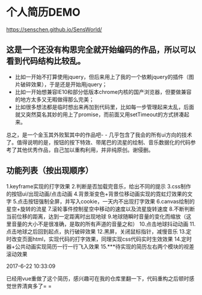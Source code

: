 # 个人简历DEMO

https://senschen.github.io/SensWorld/

## 这是一个还没有构思完全就开始编码的作品，所以可以看到代码结构比较乱。
- 比如一开始不打算使用jquery，但后来用上了我的一个依赖jquery的插件（图片破碎效果），于是还是开始用jquery；
- 比如一开始想兼容IE10和部分低版本chrome内核的国产浏览器，但要做兼容的地方太多又无暇做得那么完美；
- 比如很多想法都是临时想出来再加到代码里，比如每一步管理起来太乱，后面就又突然莫名其妙的用上了promise，而前面又用setTimeout的方式拼凑起来。

总之，是一个金玉其外败絮其中的作品吧- - 几乎包含了我会的所有ui方向的技术了。值得说明的是，按钮的按下特效、带尾巴的流星的绘制、音乐数据化的代码参考了其他优秀作品，自己加以重构利用，并非纯原创。谢侵删。

## 功能列表（按出现顺序）
1.keyframe实现的打字效果
2.判断是否加载完音乐，给出不同的提示
3.css制作的按钮ui/出现动画/点击动画
4.背景渐变色+背景位移动画实现的霓虹灯效果的文字
5.点击按钮强制全屏，并写入cookie，一天内不出现打字效果
6.canvas绘制的星空+旋转的流星
7.滚轮事件控制星空中移动的速度以及流星旋转速度
8.不断判断当前位移的距离，达到一定距离时出现地球
9.地球随瞬时音量的变化而缩放（这里音量的大小不是很准确，是取的所有声道的音量之和）
10.点击地球抖动动画
11.点击地球之后回到起点，执行破碎效果
12.黑屏，关闭鼠标指针，减慢音乐
13.定时改变页面html，实现代码的打字效果，同理实现css代码实时生效效果
14.定时器+公共动画实现简历一行一行飞入效果
15.***待实现的简历左右两个模块的视差滚动效果

2017-6-22 10:33:09

已经用vue重做了这个简历，感兴趣可在我的仓库里翻一下，代码重构之后顿时感觉世界清爽多了= =